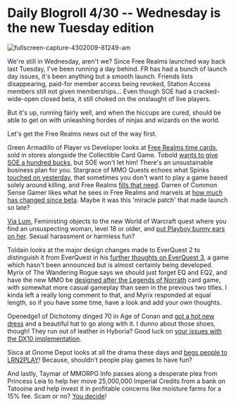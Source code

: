 # Daily Blogroll 4/30 -- Wednesday is the new Tuesday edition

![fullscreen-capture-4302009-81249-am](http://westkarana.com/wp-content/uploads/2009/04/fullscreen-capture-4302009-81249-am.jpg "fullscreen-capture-4302009-81249-am")

We're still in Wednesday, aren't we? Since Free Realms launched way back last Tuesday, I've been running a day behind. FR has had a bunch of launch day issues, it's been anything but a smooth launch. Friends lists disappearing, paid-for member access being revoked, Station Access members still not given memberships... Even though SOE had a cracked-wide-open closed beta, it still choked on the onslaught of live players.

But it's up, running fairly well, and when the hiccups are cured, should be able to get on with unleashing hordes of ninjas and wizards on the world.

Let's get the Free Realms news out of the way first.

Green Armadillo of Player vs Developer looks at [Free Realms time cards](http://playervsdeveloper.blogspot.com/2009/04/free-realms-and-stores.html), sold in stores alongside the Collectible Card Game. Tobold [wants to give SOE a hundred bucks](http://tobolds.blogspot.com/2009/04/failing-to-give-100-bucks-to-soe.html), but SOE won't let him! There's an unsustainable business plan for you. Stargrace of MMO Quests echoes what Spinks [touched on yesterday](http://westkarana.com/index.php/2009/04/29/daily-blogroll-429-free-as-in-beer-edition/), that sometimes you don't want to play a game based solely around killing, and Free Realms [fills that need](http://mmoquests.com/2009/04/29/why-play-free-realms/). Darren of Common Sense Gamer likes what he sees in Free Realms and marvels at [how much has changed since beta](http://commonsensegamer.com/?p=1304). Maybe it was this 'miracle patch' that made launch so late?

[Via Lum](http://www.brokentoys.org/2009/04/29/when-you-put-bunny-ears-on-an-orc-you-promote-violence-against-women/), Feministing objects to the new World of Warcraft quest where you find an unsuspecting woman, level 18 or older, and [put Playboy bunny ears on her](http://community.feministing.com/2009/04/wow-thats-boring-lets-add-sexi.html). Sexual harassment or harmless fun? 

Toldain looks at the major design changes made to EverQuest 2 to distinguish it from EverQuest in his [further thoughts on EverQuest 3](http://toldaintalks.blogspot.com/2009/04/keen-on-everquest-3.html), a game which hasn't been announced but is almost certainly being developed. Myrix of The Wandering Rogue says we should just forget EQ and EQ2, and have the new MMO be [designed after the Legends of Norrath](http://www.thewanderingrogue.com/?p=162) card game, with somewhat more casual gameplay than seen in the previous two titles. I kinda left a really long comment to that, and Myrix responded at equal length, so if you have some time, have a look and add your own thoughts.

Openedge1 of Dichotomy dinged 70 in Age of Conan and [got a hot new dress](http://simple-n-complex.blogspot.com/2009/04/age-of-conan-loooking-hawt-in-my-level.html) and a beautiful hat to go along with it. I dunno about those shoes, though! They run out of leather in Hyboria? Good luck on [your issues with the DX10 implementation](http://simple-n-complex.blogspot.com/2009/04/age-of-conan-by-crom-support.html).

Sisca at Gnome Depot looks at all the drama these days and [begs people to LRN2PLAY](http://www.gnomedepot.net/2009/04/29/learn-2-play/)! Because, shouldn't people play games to have fun?

And lastly, Taymar of MMORPG Info passes along a desperate plea from Princess Leia to help her move 25,000,000 Imperial Credits from a bank on Tatooine and help invest it in profitable concerns like moisture farms for a 15% fee. Scam or no? [You decide](http://www.mmorpg-info.org/timewasters/the-best-419-scam-spam-mail-i-have-ever-seen/)!

